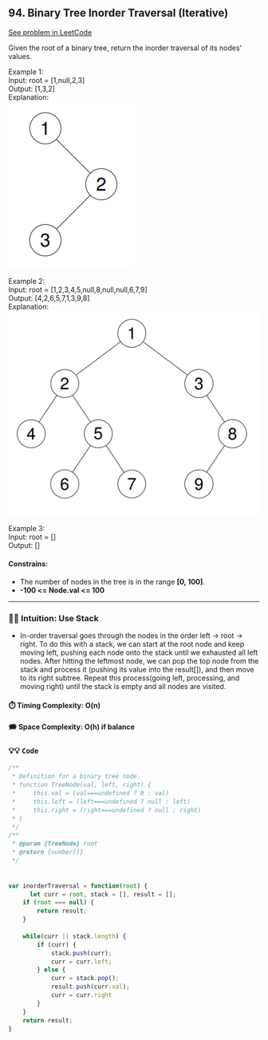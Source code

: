 ## 94. Binary Tree Inorder Traversal (Iterative)
[See problem in LeetCode](https://leetcode.com/problems/binary-tree-inorder-traversal/description/)   

Given the root of a binary tree, return the inorder traversal of its nodes' values.


Example 1:   
Input: root = [1,null,2,3]    
Output: [1,3,2]   
Explanation:     
![example1](./screenshot-2024-08-29-202743.png)     


Example 2:                
Input: root = [1,2,3,4,5,null,8,null,null,6,7,9]   
Output: [4,2,6,5,7,1,3,9,8]   
Explanation:    
![example2](./tree_2.png)   

Example 3:   
Input: root = []    
Output: []   
  

#### Constrains:
- The number of nodes in the tree is in the range **[0, 100]**.
- **-100 <= Node.val <= 100** 


---

### 🌟🌟 **Intuition:** Use Stack

- In-order traversal goes through the nodes in the order left -> root -> right. To do this with a stack, we can start at the root node and keep moving left, pushing each node onto the stack until we exhausted all left nodes. After hitting the leftmost node, we can pop the top node from the stack and process it (pushing its value into the result[]), and then move to its right subtree. Repeat this process(going left, processing, and moving right) until the stack is empty and all nodes are visited.

#### ⏱️ Timing Complexity: O(n)

#### 🗯️ Space Complexity: O(h) if balance

### 💡💡 **`Code`**

```JavaScript
/**
 * Definition for a binary tree node.
 * function TreeNode(val, left, right) {
 *     this.val = (val===undefined ? 0 : val)
 *     this.left = (left===undefined ? null : left)
 *     this.right = (right===undefined ? null : right)
 * }
 */
/**
 * @param {TreeNode} root
 * @return {number[]}
 */


var inorderTraversal = function(root) {
      let curr = root, stack = [], result = [];
    if (root === null) {
        return result;
    }

    while(curr || stack.length) {
        if (curr) {
            stack.push(curr);
            curr = curr.left;
        } else {
            curr = stack.pop();
            result.push(curr.val);
            curr = curr.right
        }
    }
    return result;
}

```

